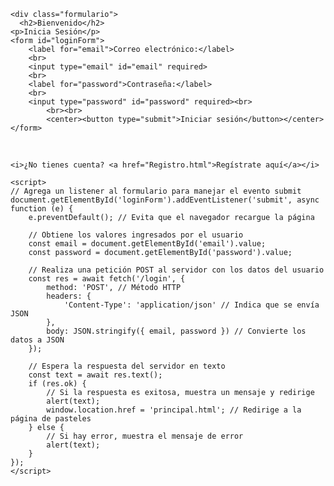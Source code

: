 <!DOCTYPE html>
<html lang="en">
<head>
    <meta charset="UTF-8">
    <meta name="viewport" content="width=device-width, initial-scale=1.0">
    <title>Inicia sesión</title>
     <link rel="stylesheet" href="CSS/Index.css">
</head>
<body>
    <div class="principal">
    <div class="imagen"></div>

    <div class="formulario">
      <h2>Bienvenido</h2>
    <p>Inicia Sesión</p>
    <form id="loginForm">
        <label for="email">Correo electrónico:</label>
        <br>
        <input type="email" id="email" required>
        <br>
        <label for="password">Contraseña:</label>
        <br>
        <input type="password" id="password" required><br>
            <br><br>
            <center><button type="submit">Iniciar sesión</button></center>
    </form>
<br>
   
    <i>¿No tienes cuenta? <a href="Registro.html">Regístrate aquí</a></i>
</div>

</div>


    <script>
    // Agrega un listener al formulario para manejar el evento submit
    document.getElementById('loginForm').addEventListener('submit', async function (e) {
        e.preventDefault(); // Evita que el navegador recargue la página

        // Obtiene los valores ingresados por el usuario
        const email = document.getElementById('email').value;
        const password = document.getElementById('password').value;

        // Realiza una petición POST al servidor con los datos del usuario
        const res = await fetch('/login', {
            method: 'POST', // Método HTTP
            headers: {
                'Content-Type': 'application/json' // Indica que se envía JSON
            },
            body: JSON.stringify({ email, password }) // Convierte los datos a JSON
        });

        // Espera la respuesta del servidor en texto
        const text = await res.text();
        if (res.ok) {
            // Si la respuesta es exitosa, muestra un mensaje y redirige
            alert(text);
            window.location.href = 'principal.html'; // Redirige a la página de pasteles
        } else {
            // Si hay error, muestra el mensaje de error
            alert(text);
        }
    });
    </script>
</body>
</html>
